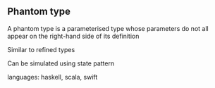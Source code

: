 ## Phantom type

<p class="fragment fade-in" align="left">A phantom type is a parameterised type whose parameters do not all appear on the right-hand side of its definition 
</p>
<p class="fragment fade-in" align="left">Similar to refined types</p>
<p class="fragment fade-in" align="left">Can be simulated using state pattern</p>
<p class="fragment fade-in" align="left">languages: haskell, scala, swift</p>
